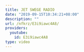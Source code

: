 ```yaml
---
title: JET SWEGE RADIO
date: "2019-09-15T10:34:21+08:00"
description: ""
url: /nfkrz/E3i9iawc4A8/
providers:
  youtube:
    id: E3i9iawc4A8
type: video
---
```

